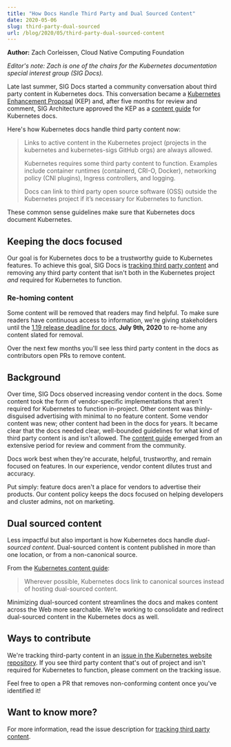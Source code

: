 ```yaml
---
title: "How Docs Handle Third Party and Dual Sourced Content"
date: 2020-05-06
slug: third-party-dual-sourced
url: /blog/2020/05/third-party-dual-sourced-content
---
```


**Author:** Zach Corleissen, Cloud Native Computing Foundation

*Editor's note: Zach is one of the chairs for the Kubernetes documentation special interest group (SIG Docs).*

Late last summer, SIG Docs started a community conversation about third party content in Kubernetes docs. This conversation became a [Kubernetes Enhancement Proposal](https://github.com/kubernetes/enhancements/pull/1327) (KEP) and, after five months for review and comment, SIG Architecture approved the KEP as a [content guide](/docs/contribute/style/content-guide/) for Kubernetes docs.

Here's how Kubernetes docs handle third party content now:

> Links to active content in the Kubernetes project (projects in the kubernetes and kubernetes-sigs GitHub orgs) are always allowed.
>
> Kubernetes requires some third party content to function. Examples include container runtimes (containerd, CRI-O, Docker), networking policy (CNI plugins), Ingress controllers, and logging.
>
> Docs can link to third party open source software (OSS) outside the Kubernetes project if it’s necessary for Kubernetes to function.

These common sense guidelines make sure that Kubernetes docs document Kubernetes.

## Keeping the docs focused

Our goal is for Kubernetes docs to be a trustworthy guide to Kubernetes features. To achieve this goal, SIG Docs is [tracking third party content](https://github.com/kubernetes/website/issues/20232) and removing any third party content that isn't both in the Kubernetes project _and_ required for Kubernetes to function.

### Re-homing content

Some content will be removed that readers may find helpful. To make sure readers have continuous access to information, we're giving stakeholders until the [1.19 release deadline for docs](https://github.com/kubernetes/sig-release/tree/master/releases/release-1.19), **July 9th, 2020** to re-home any content slated for removal.

Over the next few months you'll see less third party content in the docs as contributors open PRs to remove content.

## Background

Over time, SIG Docs observed increasing vendor content in the docs. Some content took the form of vendor-specific implementations that aren't required for Kubernetes to function in-project. Other content was thinly-disguised advertising with minimal to no feature content. Some vendor content was new; other content had been in the docs for years. It became clear that the docs needed clear, well-bounded guidelines for what kind of third party content is and isn't allowed. The [content guide](https://kubernetes.io/docs/contribute/content-guide/) emerged from an extensive period for review and comment from the community.

Docs work best when they're accurate, helpful, trustworthy, and remain focused on features. In our experience, vendor content dilutes trust and accuracy. 

Put simply: feature docs aren't a place for vendors to advertise their products. Our content policy keeps the docs focused on helping developers and cluster admins, not on marketing.

## Dual sourced content

Less impactful but also important is how Kubernetes docs handle _dual-sourced content_. Dual-sourced content is content published in more than one location, or from a non-canonical source.

From the [Kubernetes content guide](https://kubernetes.io/docs/contribute/style/content-guide/#dual-sourced-content):

> Wherever possible, Kubernetes docs link to canonical sources instead of hosting dual-sourced content.

Minimizing dual-sourced content streamlines the docs and makes content across the Web more searchable. We're working to consolidate and redirect dual-sourced content in the Kubernetes docs as well.

## Ways to contribute

We're tracking third-party content in an [issue in the Kubernetes website repository](https://github.com/kubernetes/website/issues/20232). If you see third party content that's out of project and isn't required for Kubernetes to function, please comment on the tracking issue. 

Feel free to open a PR that removes non-conforming content once you've identified it!

## Want to know more?

For more information, read the issue description for [tracking third party content](https://github.com/kubernetes/website/issues/20232). 
